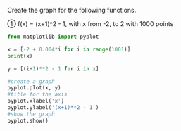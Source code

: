 Create the graph for the following functions.

① f(x) = (x+1)^2 - 1, with x from -2, to 2 with 1000 points

```.py
from matplotlib import pyplot

x = [-2 + 0.004*i for i in range(1001)]
print(x)

y = [(i+1)**2 - 1 for i in x]

#create a graph
pyplot.plot(x, y)
#title for the axis
pyplot.xlabel('x')
pyplot.ylabel('(x+1)**2 - 1')
#show the graph
pyplot.show()
```
